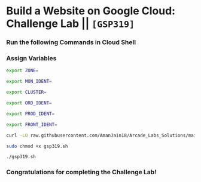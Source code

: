 # Build a Website on Google Cloud: Challenge Lab || `[GSP319]`

### Run the following Commands in Cloud Shell

### Assign Variables

```bash
export ZONE=
```

```bash
export MON_IDENT=
```

```bash
export CLUSTER=
```

```bash
export ORD_IDENT=
```

```bash
export PROD_IDENT=
```

```bash
export FRONT_IDENT=
```

```bash
curl -LO raw.githubusercontent.com/AmanJain18/Arcade_Labs_Solutions/main/Build%20a%20Website%20on%20Google%20Cloud%20Challenge%20Lab/gsp319.sh

sudo chmod +x gsp319.sh

./gsp319.sh
```

### Congratulations for completing the Challenge Lab!